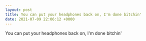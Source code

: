 ```yaml
---
layout: post
title: You can put your headphones back on, I'm done bitchin'
date: 2021-07-09 22:06:12 +0000
---
```


You can put your headphones back on, I'm done bitchin'

